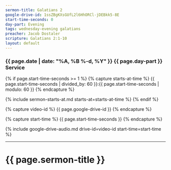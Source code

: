 ```yaml
---
sermon-title: Galatians 2
google-drive-id: 1ssZBgKXsGUfL2l6HhORCl-jDEBkk5-8E
start-time-seconds: 0
day-part: Evening
tags: wednesday-evening galatians
preacher: Jacob Dostaler
scripture: Galatians 2:1-10
layout: default
---
```


### {{ page.date | date: "%A, %B %-d, %Y" }} {{ page.day-part }} Service

{% if page.start-time-seconds >= 1 %}
{% capture starts-at-time %}
{{ page.start-time-seconds | divided_by: 60 }}:{{ page.start-time-seconds | modulo: 60 }}
{% endcapture %}

{% include sermon-starts-at.md starts-at=starts-at-time %}
{% endif %}

{% capture video-id %}
{{ page.google-drive-id }}
{% endcapture %}

{% capture start-time %}
{{ page.start-time-seconds }}
{% endcapture %}

{% include google-drive-audio.md drive-id=video-id start-time=start-time %}

***

# {{ page.sermon-title }}
